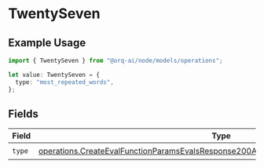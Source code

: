 # TwentySeven

## Example Usage

```typescript
import { TwentySeven } from "@orq-ai/node/models/operations";

let value: TwentySeven = {
  type: "most_repeated_words",
};
```

## Fields

| Field                                                                                                                                                                                          | Type                                                                                                                                                                                           | Required                                                                                                                                                                                       | Description                                                                                                                                                                                    |
| ---------------------------------------------------------------------------------------------------------------------------------------------------------------------------------------------- | ---------------------------------------------------------------------------------------------------------------------------------------------------------------------------------------------- | ---------------------------------------------------------------------------------------------------------------------------------------------------------------------------------------------- | ---------------------------------------------------------------------------------------------------------------------------------------------------------------------------------------------- |
| `type`                                                                                                                                                                                         | [operations.CreateEvalFunctionParamsEvalsResponse200ApplicationJSONResponseBody527Type](../../models/operations/createevalfunctionparamsevalsresponse200applicationjsonresponsebody527type.md) | :heavy_check_mark:                                                                                                                                                                             | N/A                                                                                                                                                                                            |